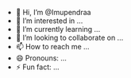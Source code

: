 - 👋 Hi, I’m @Imupendraa
- 👀 I’m interested in ...
- 🌱 I’m currently learning ...
- 💞️ I’m looking to collaborate on ...
- 📫 How to reach me ...
- 😄 Pronouns: ...
- ⚡ Fun fact: ...

<!---
Imupendraa/Imupendraa is a ✨ special ✨ repository because its `README.md` (this file) appears on your GitHub profile.
You can click the Preview link to take a look at your changes.
--->
